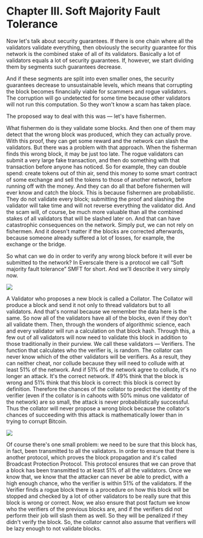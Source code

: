 # Chapter III. Soft Majority Fault Tolerance

Now let's talk about security guarantees. If there is one chain where all the validators validate everything, then obviously the security guarantee for this network is the combined stake of all of its validators. Basically a lot of validators equals a lot of security guarantees. If, however, we start dividing them by segments such guarantees decrease.

And if these segments are split into even smaller ones, the security guarantees decrease to unsustainable levels, which means that corrupting the block becomes financially viable for scammers and rogue validators. The corruption will go undetected for some time because other validators will not run this computation. So they won't know a scam has taken place.

The proposed way to deal with this was —  let's have fishermen.

What fishermen do is they validate some blocks. And then one of them may detect that the wrong block was produced, which they can actually prove. With this proof, they can get some reward and the network can slash the validators. But there was a problem with that approach. When the fisherman finds this wrong block, it may be just too late. The rogue validators can submit a very large fake transaction, and then do something with that transaction before anyone has noticed. So for example, they can double spend: create tokens out of thin air, send this money to some smart contract of some exchange and sell the tokens to those of another network, before running off with the money. And they can do all that before fishermen will ever know and catch the block. This is because fishermen are probabilistic. They do not validate every block; submitting the proof and slashing the validator will take time and will not reverse everything the validator did. And the scam will, of course, be much more valuable than all the combined stakes of all validators that will be slashed later on. And that can have catastrophic consequences on the network. Simply put, we can not rely on fishermen. And it doesn't matter if the blocks are corrected afterwards, because someone already suffered a lot of losses, for example, the exchange or the bridge.

So what can we do in order to verify any wrong block before it will ever be submitted to the network? In Everscale there is a protocol we call “Soft majority fault tolerance” SMFT for short. And we'll describe it very simply now.

![](https://lh4.googleusercontent.com/Vm-OzuEsy4BcGH9vt16lMhzKyaG\_OjXc4mZk2qYU\_ue-3c2Ya5pSbL8CriuyHBtcIjH188CszuxmE7XyFdYSTwuxsNwSqxIBPOvkE2tGIQK\_qONBGqxWvYrHXXHptz8TBAJ-7dRV)

A Validator who proposes a new block is called a Collator. The Collator will produce a block and send it not only to thread validators but to all validators. And that's normal because we remember the data here is the same. So now all of the validators have all of the blocks, even if they don't all validate them. Then, through the wonders of algorithmic science, each and every validator will run a calculation on that block hash. Through this, a few out of all validators will now need to validate this block in addition to those traditionally in their purview. We call these validators — Verifiers. The function that calculates who the verifier is, is random. The collator can never know which of the other validators will be verifiers. As a result, they can neither cheat, nor collude because they will need to collude with at least 51% of the network. And if 51% of the network agree to collude, it's no longer an attack. It's the correct network. If 49% think that the block is wrong and 51% think that this block is correct: this block is correct by definition. Therefore the chances of the collator to predict the identity of the verifier (even if the collator is in cahoots with 50% minus one validator of the network) are so small, the attack is never probabilistically successful. Thus the collator will never propose a wrong block because the collator's chances of succeeding with this attack is mathematically lower than in trying to corrupt Bitcoin.

![](https://lh3.googleusercontent.com/6piHw2TuZS6DtlRUOxd0t2JWhODUb8TauNiFdg9HHdV-7Xn3WmGYxayNKfk1p1z6dnOp1wzibBg2ZWVZcvi0Ec\_\_Hz5How3F9aNmn-ctG9SV9uE06AiOr1WAuIWQyJx20hfynrF2)

Of course there's one small problem: we need to be sure that this block has, in fact, been transmitted to all the validators. In order to ensure that there is another protocol, which proves the block propagation and it's called Broadcast Protection Protocol. This protocol ensures that we can prove that a block has been transmitted to at least 51% of all the validators. Once we know that, we know that the attacker can never be able to predict, with a high enough chance, who the verifier is within 51% of the validators. If the Verifier finds a rogue block there is a procedure on how this block will be stopped and checked by a lot of other validators to be really sure that this block is wrong or correct. Now, we also ensure that post factum we know who the verifiers of the previous blocks are, and if the verifiers did not perform their job will slash them as well. So they will be penalized if they didn't verify the block. So, the collator cannot also assume that verifiers will be lazy enough to not validate blocks.
